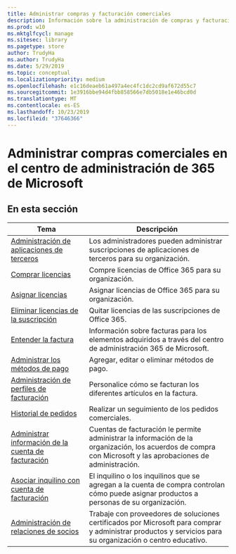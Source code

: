 ```yaml
---
title: Administrar compras y facturación comerciales
description: Información sobre la administración de compras y facturación para clientes comerciales.
ms.prod: w10
ms.mktglfcycl: manage
ms.sitesec: library
ms.pagetype: store
author: TrudyHa
ms.author: TrudyHa
ms.date: 5/29/2019
ms.topic: conceptual
ms.localizationpriority: medium
ms.openlocfilehash: e1c16deaeb61a497a4ec4fc1dc2cd9af672d55c7
ms.sourcegitcommit: 1e3916bbe94d4fbb858566e7db5018e1e46bcd0d
ms.translationtype: MT
ms.contentlocale: es-ES
ms.lasthandoff: 10/23/2019
ms.locfileid: "37646366"
---
```

# <a name="manage-commercial-purchases-in-microsoft-365-admin-center"></a>Administrar compras comerciales en el centro de administración de 365 de Microsoft

## <a name="in-this-section"></a>En esta sección

| Tema | Descripción |
| ----- | ----------- |
| [Administración de aplicaciones de terceros](manage-saas-apps.md) | Los administradores pueden administrar suscripciones de aplicaciones de terceros para su organización. |
| [Comprar licencias](https://docs.microsoft.com/office365/admin/subscriptions-and-billing/buy-licenses?view=o365-worldwide) | Compre licencias de Office 365 para su organización. |
| [Asignar licencias](https://docs.microsoft.com/office365/admin/subscriptions-and-billing/assign-licenses-to-users?view=o365-worldwide) | Asignar licencias de Office 365 para su organización. |
| [Eliminar licencias de la suscripción](https://docs.microsoft.com/office365/admin/subscriptions-and-billing/remove-licenses-from-subscription?view=o365-worldwide) | Quitar licencias de las suscripciones de Office 365. |
| [Entender la factura](/microsoft-365/commerce/billing-and-payments/understand-your-invoice) | Información sobre facturas para los elementos adquiridos a través del centro de administración 365 de Microsoft. |
| [Administrar los métodos de pago](https://docs.microsoft.com/microsoft-store/payment-methods) | Agregar, editar o eliminar métodos de pago. |
| [Administración de perfiles de facturación](/microsoft-365/commerce/billing-and-payments/manage-billing-profiles) | Personalice cómo se facturan los diferentes artículos en la factura.  |
| [Historial de pedidos](https://docs.microsoft.com/microsoft-store/manage-orders-microsoft-store-for-business) | Realizar un seguimiento de los pedidos comerciales. |
| [Administrar información de la cuenta de facturación](https://docs.microsoft.com/microsoft-store/update-microsoft-store-for-business-account-settings) | Cuentas de facturación le permite administrar la información de la organización, los acuerdos de compra con Microsoft y las aprobaciones de administración. |
| [Asociar inquilino con cuenta de facturación](https://docs.microsoft.com/microsoft-store/manage-mpsa-software-microsoft-store-for-business) | El inquilino o los inquilinos que se agregan a la cuenta de compra controlan cómo puede asignar productos a personas de su organización. |
| [Administración de relaciones de socios](https://docs.microsoft.com/microsoft-store/work-with-partner-microsoft-store-business) | Trabaje con proveedores de soluciones certificados por Microsoft para comprar y administrar productos y servicios para su organización o centro educativo. |